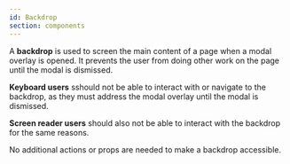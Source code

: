```yaml
---
id: Backdrop
section: components
---
```


A **backdrop** is used to screen the main content of a page when a modal overlay is opened. It prevents the user from doing other work on the page until the modal is dismissed.
 
**Keyboard users** sshould not be able to interact with or navigate to the backdrop, as they must address the modal overlay until the modal is dismissed.
 
**Screen reader users** should also not be able to interact with the backdrop for the same reasons.

No additional actions or props are needed to make a backdrop accessible.

